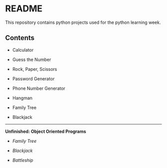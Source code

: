 # README
This repository contains python projects used for the python learning week.

## Contents

+ Calculator

+ Guess the Number

+ Rock, Paper, Scissors

+ Password Generator

+ Phone Number Generator

+ Hangman

+ Family Tree

+ Blackjack

---
**Unfinished: Object Oriented Programs**

+ *Family Tree*

+ *Blackjack*

+ *Battleship*
